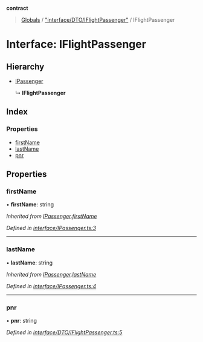 **contract**

> [Globals](../README.md) / ["interface/DTO/IFlightPassenger"](../modules/_interface_dto_iflightpassenger_.md) / IFlightPassenger

# Interface: IFlightPassenger

## Hierarchy

* [IPassenger](_interface_ipassenger_.ipassenger.md)

  ↳ **IFlightPassenger**

## Index

### Properties

* [firstName](_interface_dto_iflightpassenger_.iflightpassenger.md#firstname)
* [lastName](_interface_dto_iflightpassenger_.iflightpassenger.md#lastname)
* [pnr](_interface_dto_iflightpassenger_.iflightpassenger.md#pnr)

## Properties

### firstName

•  **firstName**: string

*Inherited from [IPassenger](_interface_ipassenger_.ipassenger.md).[firstName](_interface_ipassenger_.ipassenger.md#firstname)*

*Defined in [interface/IPassenger.ts:3](https://github.com/TEAM-B-SOFT2020/LSDContract/blob/fd28498/interface/IPassenger.ts#L3)*

___

### lastName

•  **lastName**: string

*Inherited from [IPassenger](_interface_ipassenger_.ipassenger.md).[lastName](_interface_ipassenger_.ipassenger.md#lastname)*

*Defined in [interface/IPassenger.ts:4](https://github.com/TEAM-B-SOFT2020/LSDContract/blob/fd28498/interface/IPassenger.ts#L4)*

___

### pnr

•  **pnr**: string

*Defined in [interface/DTO/IFlightPassenger.ts:5](https://github.com/TEAM-B-SOFT2020/LSDContract/blob/fd28498/interface/DTO/IFlightPassenger.ts#L5)*
